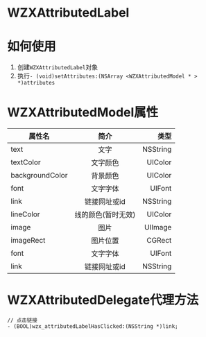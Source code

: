 # WZXAttributedLabel

# 如何使用
1. 创建`WZXAttributedLabel`对象
2. 执行`- (void)setAttributes:(NSArray <WZXAttributedModel * > *)attributes`

# WZXAttributedModel属性
| 属性名        | 简介           | 类型  |
| ------------- |:-------------:| -----:|
|text|文字|NSString|
|textColor|文字颜色|UIColor|
|backgroundColor|背景颜色|UIColor|
|font| 文字字体|UIFont|
|link|链接网址或id|NSString|
|lineColor|线的颜色(暂时无效)|UIColor|
|image|图片|UIImage|
|imageRect|图片位置|CGRect|
|font|文字字体|UIFont|
|link|链接网址或id|NSString|

# WZXAttributedDelegate代理方法

```objc
// 点击链接
- (BOOL)wzx_attributedLabelHasClicked:(NSString *)link;
```
